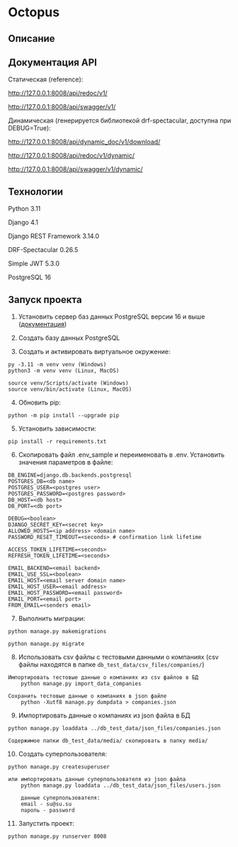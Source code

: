 # Octopus

## Описание


## Документация API

Статическая (reference):

http://127.0.0.1:8008/api/redoc/v1/

http://127.0.0.1:8008/api/swagger/v1/

Динамическая (генерируется библиотекой drf-spectacular, доступна при DEBUG=True):

http://127.0.0.1:8008/api/dynamic_doc/v1/download/

http://127.0.0.1:8008/api/redoc/v1/dynamic/

http://127.0.0.1:8008/api/swagger/v1/dynamic/


## Технологии

Python 3.11

Django 4.1

Django REST Framework 3.14.0

DRF-Spectacular 0.26.5

Simple JWT 5.3.0

PostgreSQL 16


## Запуск проекта

1. Установить сервер баз данных PostgreSQL версии 16 и выше ([документация](https://www.postgresql.org/))

2. Создать базу данных PostgreSQL

3. Cоздать и активировать виртуальное окружение:
```
py -3.11 -m venv venv (Windows)
python3 -m venv venv (Linux, MacOS)

source venv/Scripts/activate (Windows)
source venv/bin/activate (Linux, MacOS)
```

4. Обновить pip:
```
python -m pip install --upgrade pip
```

5. Установить зависимости:
```
pip install -r requirements.txt
```

6. Скопировать файл .env_sample и переименовать в .env. Установить значения параметров в файле:
```
DB_ENGINE=django.db.backends.postgresql
POSTGRES_DB=<db name>
POSTGRES_USER=<postgres user>
POSTGRES_PASSWORD=<postgres password>
DB_HOST=<db host>
DB_PORT=<db port>

DEBUG=<boolean>
DJANGO_SECRET_KEY=<secret key>
ALLOWED_HOSTS=<ip address> <domain name>
PASSWORD_RESET_TIMEOUT=<seconds> # confirmation link lifetime

ACCESS_TOKEN_LIFETIME=<seconds>
REFRESH_TOKEN_LIFETIME=<seconds>

EMAIL_BACKEND=<email backend>
EMAIL_USE_SSL=<boolean>
EMAIL_HOST=<email server domain name>
EMAIL_HOST_USER=<email address>
EMAIL_HOST_PASSWORD=<email password>
EMAIL_PORT=<email port>
FROM_EMAIL=<senders email>
```
7. Выполнить миграции:
```
python manage.py makemigrations

python manage.py migrate
```
8. Использовать csv файлы с тестовыми данными о компаниях (csv файлы находятся в папке `db_test_data/csv_files/companies/`)
```
Импортировать тестовые данные о компаниях из csv файлов в БД 
    python manage.py import_data_companies
    
Сохранить тестовые данные о компаниях в json файле
    python -Xutf8 manage.py dumpdata > companies.json
```

9. Импортировать данные о компаниях из json файла в БД
```
python manage.py loaddata ../db_test_data/json_files/companies.json

Содержимое папки db_test_data/media/ скопировать в папку media/
```

10. Создать суперпользователя:
```
python manage.py createsuperuser

или импортировать данные суперпользователя из json файла
    python manage.py loaddata ../db_test_data/json_files/users.json
    
    данные суперпользователя:
    email - su@su.su
    пароль - password
```

11. Запустить проект:
```
python manage.py runserver 8008
```
